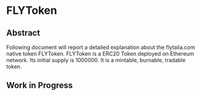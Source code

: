 # FLYToken

## Abstract
Following document will report a detailed explanation about the flytalia.com native token FLYToken.
FLYToken is a ERC20 Token deployed on Ethereum network.
Its initial supply is 1000000. It is a mintable, burnable, tradable token.

## Work in Progress
